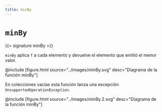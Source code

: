 ```yaml
---
title: minBy
---
```


# `minBy`

{{< signature minBy >}}

`minBy` aplica `f` a cada elemento y devuelve el elemento que emitió el menor valor.

@include [figure.html source="../images/minBy.svg" desc="Diagrama de la función minBy"]

En colecciones vacías esta función lanza una excepción `UnsupportedOperationException`.

@include [figure.html source="../images/minBy.2.svg" desc="Diagrama de la función minBy"]
